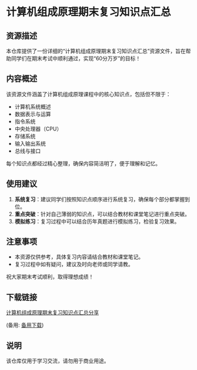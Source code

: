 # 计算机组成原理期末复习知识点汇总

## 资源描述

本仓库提供了一份详细的“计算机组成原理期末复习知识点汇总”资源文件，旨在帮助同学们在期末考试中顺利通过，实现“60分万岁”的目标！

## 内容概述

该资源文件涵盖了计算机组成原理课程中的核心知识点，包括但不限于：

- 计算机系统概述
- 数据表示与运算
- 指令系统
- 中央处理器（CPU）
- 存储系统
- 输入输出系统
- 总线与接口

每个知识点都经过精心整理，确保内容简洁明了，便于理解和记忆。

## 使用建议

1. **系统复习**：建议同学们按照知识点顺序进行系统复习，确保每个部分都掌握到位。
2. **重点突破**：针对自己薄弱的知识点，可以结合教材和课堂笔记进行重点突破。
3. **模拟练习**：复习过程中可以结合历年真题进行模拟练习，检验复习效果。

## 注意事项

- 本资源仅供参考，具体复习内容请结合教材和课堂笔记。
- 复习过程中如有疑问，建议及时向老师或同学请教。

祝大家期末考试顺利，取得理想成绩！

## 下载链接
[计算机组成原理期末复习知识点汇总分享](https://pan.quark.cn/s/773b3dc17b3d) 

(备用: [备用下载](https://pan.baidu.com/s/1SrSXHQHT9gR627V7fy3IAA?pwd=1234))

## 说明

该仓库仅用于学习交流，请勿用于商业用途。

